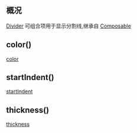 ## 概况

[Divider](/API/UI/Compose/Widget/Divider/README.md)
可组合项用于显示分割线,继承自 [Composable](/API/UI/Compose/Widget/Composable/README.md)

## color()

[color](color.md ":include")

## startIndent()

[startIndent](startIndent.md ":include")

## thickness()

[thickness](thickness.md ":include")